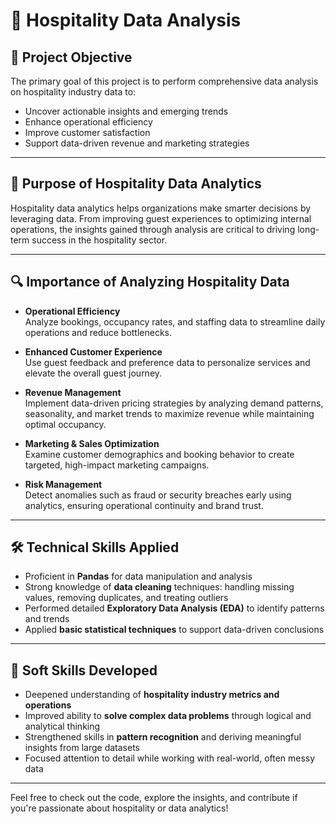 # 🏨 Hospitality Data Analysis

## 📌 Project Objective

The primary goal of this project is to perform comprehensive data analysis on hospitality industry data to:

- Uncover actionable insights and emerging trends  
- Enhance operational efficiency  
- Improve customer satisfaction  
- Support data-driven revenue and marketing strategies  

---

## 🎯 Purpose of Hospitality Data Analytics

Hospitality data analytics helps organizations make smarter decisions by leveraging data. From improving guest experiences to optimizing internal operations, the insights gained through analysis are critical to driving long-term success in the hospitality sector.

---

## 🔍 Importance of Analyzing Hospitality Data

- **Operational Efficiency**  
  Analyze bookings, occupancy rates, and staffing data to streamline daily operations and reduce bottlenecks.

- **Enhanced Customer Experience**  
  Use guest feedback and preference data to personalize services and elevate the overall guest journey.

- **Revenue Management**  
  Implement data-driven pricing strategies by analyzing demand patterns, seasonality, and market trends to maximize revenue while maintaining optimal occupancy.

- **Marketing & Sales Optimization**  
  Examine customer demographics and booking behavior to create targeted, high-impact marketing campaigns.

- **Risk Management**  
  Detect anomalies such as fraud or security breaches early using analytics, ensuring operational continuity and brand trust.

---

## 🛠️ Technical Skills Applied

- Proficient in **Pandas** for data manipulation and analysis  
- Strong knowledge of **data cleaning** techniques: handling missing values, removing duplicates, and treating outliers  
- Performed detailed **Exploratory Data Analysis (EDA)** to identify patterns and trends  
- Applied **basic statistical techniques** to support data-driven conclusions  

---

## 🤝 Soft Skills Developed

- Deepened understanding of **hospitality industry metrics and operations**  
- Improved ability to **solve complex data problems** through logical and analytical thinking  
- Strengthened skills in **pattern recognition** and deriving meaningful insights from large datasets  
- Focused attention to detail while working with real-world, often messy data  

---

Feel free to check out the code, explore the insights, and contribute if you're passionate about hospitality or data analytics!
